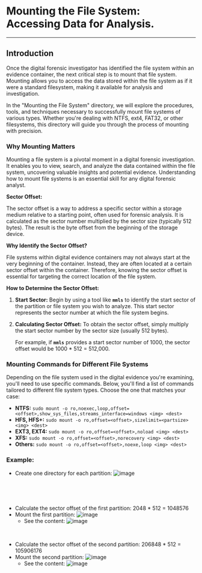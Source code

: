 # **Mounting the File System: Accessing Data for Analysis.**

---

## **Introduction**

Once the digital forensic investigator has identified the file system within an evidence container, the next critical step is to mount that file system. Mounting allows you to access the data stored within the file system as if it were a standard filesystem, making it available for analysis and investigation.

In the "Mounting the File System" directory, we will explore the procedures, tools, and techniques necessary to successfully mount file systems of various types. Whether you're dealing with NTFS, ext4, FAT32, or other filesystems, this directory will guide you through the process of mounting with precision.

### Why Mounting Matters

Mounting a file system is a pivotal moment in a digital forensic investigation. It enables you to view, search, and analyze the data contained within the file system, uncovering valuable insights and potential evidence. Understanding how to mount file systems is an essential skill for any digital forensic analyst.

**Sector Offset:**

The sector offset is a way to address a specific sector within a storage medium relative to a starting point, often used for forensic analysis.  It is calculated as the sector number multiplied by the sector size (typically 512 bytes). The result is the byte offset from the beginning of the storage device.

**Why Identify the Sector Offset?**

File systems within digital evidence containers may not always start at the very beginning of the container. Instead, they are often located at a certain sector offset within the container. Therefore, knowing the sector offset is essential for targeting the correct location of the file system.

**How to Determine the Sector Offset:**

1. **Start Sector:** Begin by using a tool like **`mmls`** to identify the start sector of the partition or file system you wish to analyze. This start sector represents the sector number at which the file system begins.
2. **Calculating Sector Offset:** To obtain the sector offset, simply multiply the start sector number by the sector size (usually 512 bytes).
    
    For example, if **`mmls`** provides a start sector number of 1000, the sector offset would be 1000 * 512 = 512,000.
    

### Mounting Commands for Different File Systems

Depending on the file system used in the digital evidence you're examining, you'll need to use specific commands. Below, you'll find a list of commands tailored to different file system types. Choose the one that matches your case:

- **NTFS:** `sudo mount -o ro,noexec,loop,offset=<offset>,show_sys_files,streams_interface=windows <img> <dest>`
- **HFS, HFS+:** `sudo mount -o ro,offset=<offset>,sizelimit=<partsize> <img> <dest>`
- **EXT3, EXT4:** `sudo mount -o ro,offset=<offset>,noload <img> <dest>`
- **XFS:** `sudo mount -o ro,offset=<offset>,norecovery <img> <dest>`
- **Others:** `sudo mount -o ro,offset=<offset>,noexe,loop <img> <dest>`

### Example:

- Create one directory for each partition:
  ![image](https://github.com/JESUSAMM/Unraveling-the-Enigma-of-Mounting-Dead-Forensic-Evidence/assets/149633912/6f5e8e42-d99b-421a-952d-affe956175d4)

  &nbsp;
&nbsp;
&nbsp;

&nbsp;
&nbsp;
&nbsp;


- Calculate the sector offset of the first partition: 2048 * 512 = 1048576
- Mount the first partition:
  ![image](https://github.com/JESUSAMM/Unraveling-the-Enigma-of-Mounting-Dead-Forensic-Evidence/assets/149633912/e848a436-f82e-4ba4-9eec-25aa9382bcaf)
   - See the content:
  ![image](https://github.com/JESUSAMM/Unraveling-the-Enigma-of-Mounting-Dead-Forensic-Evidence/assets/149633912/82e73a1d-49f1-4ff1-ac98-49d4a1f2bdcd)

&nbsp;
&nbsp;
&nbsp;
&nbsp;
&nbsp;
&nbsp;




- Calculate the sector offset of the second partition: 206848 * 512 = 105906176
- Mount the second partition:
  ![image](https://github.com/JESUSAMM/Unraveling-the-Enigma-of-Mounting-Dead-Forensic-Evidence/assets/149633912/813b7396-378d-462e-a21a-0ed0c67485ce)
  - See the content:
  ![image](https://github.com/JESUSAMM/Unraveling-the-Enigma-of-Mounting-Dead-Forensic-Evidence/assets/149633912/ae6819d0-6dab-4e48-8b80-d4d73df8aad3)
